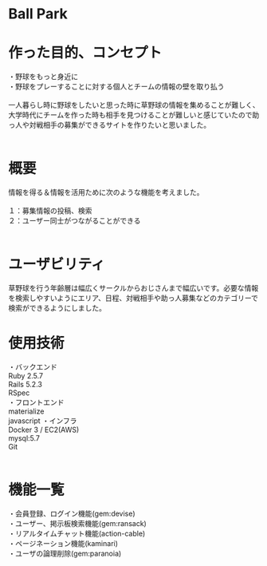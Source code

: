 
#  Ball Park

# 作った目的、コンセプト
・野球をもっと身近に<br/>
・野球をプレーすることに対する個人とチームの情報の壁を取り払う<br/>
<br/>
一人暮らし時に野球をしたいと思った時に草野球の情報を集めることが難しく、大学時代にチームを作った時も相手を見つけることが難しいと感じていたので助っ人や対戦相手の募集ができるサイトを作りたいと思いました。<br/>
<br/>
# 概要
情報を得る＆情報を活用ために次のような機能を考えました。<br/>
<br/>
１：募集情報の投稿、検索<br/>
２：ユーザー同士がつながることができる<br/>
<br/>
#  ユーザビリティ
草野球を行う年齢層は幅広くサークルからおじさんまで幅広いです。必要な情報を検索しやすいようにエリア、日程、対戦相手や助っ人募集などのカテゴリーで検索ができるようにしました。
<br/>
# 使用技術
・バックエンド<br/>
Ruby 2.5.7<br/>
Rails 5.2.3<br/>
RSpec<br/>
・フロントエンド<br/>
materialize<br/>
javascript
・インフラ<br/>
Docker 3 / EC2(AWS)<br/>
mysql:5.7<br/>
Git<br/>
<br/>
# 機能一覧
・会員登録、ログイン機能(gem:devise)<br/>
・ユーザー、掲示板検索機能(gem:ransack)<br/>
・リアルタイムチャット機能(action-cable)<br/>
・ページネーション機能(kaminari)<br/>
・ユーザの論理削除(gem:paranoia)<br/>